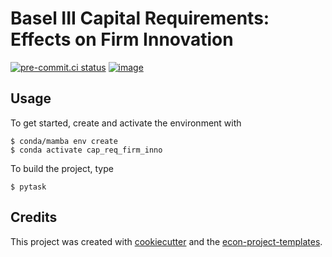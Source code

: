 # Basel III Capital Requirements: Effects on Firm Innovation


[![pre-commit.ci status](https://results.pre-commit.ci/badge/github/Fotfake1/cap_req_firm_inno/main.svg)](https://results.pre-commit.ci/latest/github/Fotfake1/cap_req_firm_inno/main)
[![image](https://img.shields.io/badge/code%20style-black-000000.svg)](https://github.com/psf/black)

## Usage

To get started, create and activate the environment with

```console
$ conda/mamba env create
$ conda activate cap_req_firm_inno
```

To build the project, type

```console
$ pytask
```

## Credits

This project was created with [cookiecutter](https://github.com/audreyr/cookiecutter)
and the
[econ-project-templates](https://github.com/OpenSourceEconomics/econ-project-templates).
